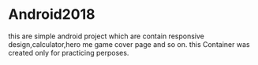 # Android2018
this are simple android project which are contain responsive design,calculator,hero me game cover page and so on. this Container was created only for practicing perposes.
